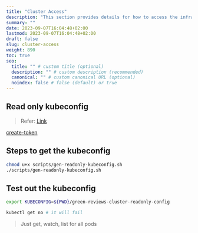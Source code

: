 ```yaml
---
title: "Cluster Access"
description: "This section provides details for how to access the infrastructure Kubernetes cluster."
summary: ""
date: 2023-09-07T16:04:48+02:00
lastmod: 2023-09-07T16:04:48+02:00
draft: false
slug: cluster-access
weight: 890
toc: true
seo:
  title: "" # custom title (optional)
  description: "" # custom description (recommended)
  canonical: "" # custom canonical URL (optional)
  noindex: false # false (default) or true
---
```


## Read only kubeconfig

> Refer: [Link](https://codeforphilly.github.io/chime/operations/limited-kubeconfigs/limited-kubeconfigs.html)

[create-token](https://kubernetes.io/docs/reference/access-authn-authz/service-accounts-admin/#create-token)

## Steps to get the kubeconfig

```bash
chmod u+x scripts/gen-readonly-kubeconfig.sh
./scripts/gen-readonly-kubeconfig.sh
```

## Test out the kubeconfig

```bash
export KUBECONFIG=${PWD}/green-reviews-cluster-readonly-config
```

```bash
kubectl get no # it will fail
```

> Just get, watch, list for all pods
